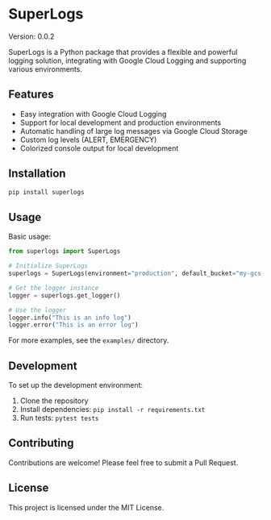# SuperLogs

Version: 0.0.2

SuperLogs is a Python package that provides a flexible and powerful logging solution, integrating with Google Cloud Logging and supporting various environments.

## Features

- Easy integration with Google Cloud Logging
- Support for local development and production environments
- Automatic handling of large log messages via Google Cloud Storage
- Custom log levels (ALERT, EMERGENCY)
- Colorized console output for local development

## Installation

```bash
pip install superlogs
```

## Usage

Basic usage:

```python
from superlogs import SuperLogs

# Initialize SuperLogs
superlogs = SuperLogs(environment="production", default_bucket="my-gcs-bucket")

# Get the logger instance
logger = superlogs.get_logger()

# Use the logger
logger.info("This is an info log")
logger.error("This is an error log")
```

For more examples, see the `examples/` directory.

## Development

To set up the development environment:

1. Clone the repository
2. Install dependencies: `pip install -r requirements.txt`
3. Run tests: `pytest tests`

## Contributing

Contributions are welcome! Please feel free to submit a Pull Request.

## License

This project is licensed under the MIT License.